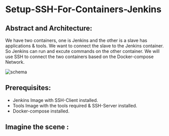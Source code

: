 # Setup-SSH-For-Containers-Jenkins
 ## Abstract and Architecture:
 We have two containers, one is Jenkins and the other is a slave has applications & tools. We want to connect the slave to the Jenkins container. So Jenkins can run and excute commands on the other container. We will use SSH to connect the two containers based on the Docker-compose Network.

 ![schema](https://github.com/user-attachments/assets/6386458d-e333-4057-a0df-f87f8a8fee3c)
 



## Prerequisites:
- Jenkins Image with SSH-Client installed.
- Tools Image with the tools required & SSH-Server installed.
- Docker-compose installed.


## Imagine the scene :

